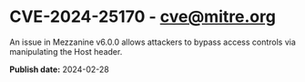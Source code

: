 # CVE-2024-25170 - cve@mitre.org

An issue in Mezzanine v6.0.0 allows attackers to bypass access controls via manipulating the Host header.

**Publish date:** 2024-02-28
